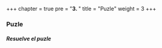 +++
chapter = true
pre = "<b>3. </b>"
title = "Puzle"
weight = 3
+++

### Puzle

##### Resuelve el puzle



